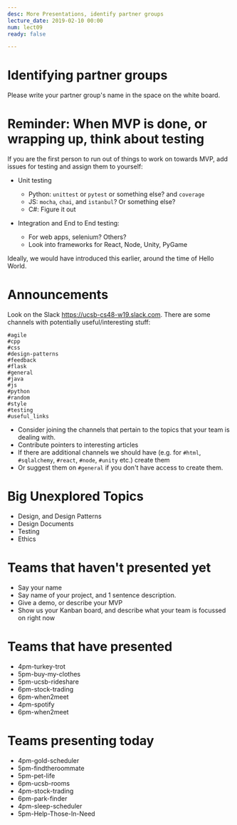 ```yaml
---
desc: More Presentations, identify partner groups
lecture_date: 2019-02-10 00:00
num: lect09
ready: false

---
```


# Identifying partner groups

Please write your partner group's name in the space on the white board.

# Reminder: When MVP is done, or wrapping up, think about testing

If you are the first person to run out of things to work on towards MVP, add issues for testing and assign them to yourself:

* Unit testing 
   * Python: `unittest` or `pytest` or something else?  and `coverage`
   * JS: `mocha`, `chai`, and `istanbul`?  Or something else?
   * C#: Figure it out

* Integration and End to End testing:
   * For web apps, selenium?  Others?
   * Look into frameworks for React, Node, Unity, PyGame
   
Ideally, we would have introduced this earlier, around the time of Hello World.

# Announcements

Look on the Slack <https://ucsb-cs48-w19.slack.com>.  There are some channels with potentially useful/interesting stuff:

```
#agile
#cpp
#css
#design-patterns
#feedback
#flask
#general
#java
#js
#python
#random
#style
#testing
#useful_links
```

* Consider joining the channels that pertain to the topics that your team is dealing with.  
* Contribute pointers to interesting articles
* If there are additional channels we should have (e.g. for `#html`, `#sqlalchemy`, `#react`, `#node`, `#unity` etc.) create them
* Or suggest them on `#general` if you don't have access to create them.


# Big Unexplored Topics

* Design, and Design Patterns
* Design Documents
* Testing
* Ethics



# Teams that haven't presented yet

* Say your name
* Say name of your project, and 1 sentence description.
* Give a demo, or describe your MVP
* Show us your Kanban board, and describe what your team is focussed on right now

# Teams that have presented

* 4pm-turkey-trot
* 5pm-buy-my-clothes
* 5pm-ucsb-rideshare
* 6pm-stock-trading
* 6pm-when2meet
* 4pm-spotify
* 6pm-when2meet



# Teams presenting today

* 4pm-gold-scheduler
* 5pm-findtheroommate
* 5pm-pet-life
* 6pm-ucsb-rooms
* 4pm-stock-trading
* 6pm-park-finder
* 4pm-sleep-scheduler
* 5pm-Help-Those-In-Need



